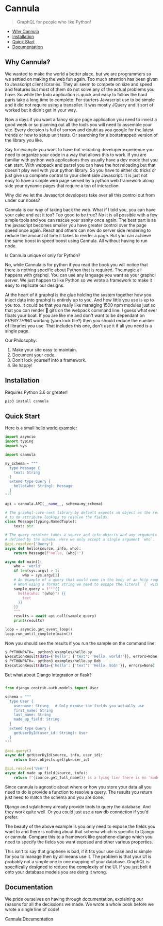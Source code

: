 # Cannula

> GraphQL for people who like Python!

* [Why Cannula](#why)
* [Installation](#install)
* [Quick Start](#start)
* [Documentation](#docs)

<h2 id="why">Why Cannula?</h2>

We wanted to make the world a better place, but we are programmers so we settled
on making the web fun again. Too much attention has been given to Javascript
client libraries. They all seem to compete on size and speed and features but
most of them do not solve any of the actual problems you have. So while the
todo application is quick and easy to follow the hard parts take a long time
to complete. For starters Javascript use to be simple and it did not require
using a transpiler. It was mostly JQuery and it sort of worked but it didn't
get in your way.

Now a days if you want a fancy single page application you need to invest a
good week or so planning out all the tools you will need to assemble your site.
Every decision is full of sorrow and doubt as you google for the latest trends
or how to setup unit tests. Or searching for a bootstrapped version of the
library you like.

Say for example you want to have hot reloading developer experience you need
to organize your code in a way that allows this to work. If you are familiar
with python web applications they usually have a dev mode that you can start.
With webpack and parsel you can have the hot reloading but that doesn't play
well with your python library. So you have to either do tricks or just give
up complete control to your client side Javascript. It is just not easy to
have a simple web page served by a python web framework along side your
dynamic pages that require a ton of interaction.

Why did we let the Javascript developers take over all this control out from
under our noses?

Cannula is our way of taking back the web. What if I told you, you can have
your cake and eat it too? Too good to be true? No it is all possible with a
few simple tools and you can rescue your sanity once again. The best part is
as the javascript becomes smaller you have greater control over the page speed
once again. React and others can now do server side rendering to reduce the
amount of time it takes to render a page. But you can achieve the same boost
in speed boost using Cannula. All without having to run node.

Is Cannula unique or only for Python?

No, while Cannula is for python if you read the book you will notice that
there is nothing specific about Python that is required. The magic all happens
with graphql. You can use any language you want as your graphql server. We just
happen to like Python so we wrote a framework to make it easy to replicate our
designs.

At the heart of it graphql is the glue holding the system together how you
inject data into graphql is entirely up to you. And how little you use is up
to you too. It could be that you really like managing 1500 npm modules just
so that you can render :ghost: gifs on the webpack command line. I guess what
ever floats your boat. If you are like me and don't want to be dependant on
*EVERYTHING* working (yarn.lock file?) then you should reduce the number of
libraries you use. That includes this one, don't use it if all you need is a
single page.

Our Philosophy:
1. Make your site easy to maintain.
2. Document your code.
3. Don't lock yourself into a framework.
4. Be happy!

<h2 id="install">Installation</h2>

Requires Python 3.6 or greater!

```bash
pip3 install cannula
```

<h2 id="start">Quick Start</h2>

Here is a small [hello world example](examples/hello.py):

```python
import asyncio
import typing
import sys

import cannula

my_schema = """
  type Message {
    text: String
  }
  extend type Query {
    hello(who: String): Message
  }
"""

api = cannula.API(__name__, schema=my_schema)

# The graphql-core-next library by default expects an object as the response
# to do attribute lookups to resolve the fields.
class Message(typing.NamedTuple):
    text: str

# The query resolver takes a source and info objects and any arguments
# defined by the schema. Here we only accept a single argument `who`.
@api.resolver('Query')
async def hello(source, info, who):
    return Message(f"Hello, {who}!")

async def main():
    who = 'world'
    if len(sys.argv) > 1:
        who = sys.argv[1]
    # An example of a query that would come in the body of an http request.
    # When using a format string we need to escape the literal `{` with `{{`.
    sample_query = f"""{{
      hello(who: "{who}") {{
        text
      }}
    }}
    """
    results = await api.call(sample_query)
    print(results)

loop = asyncio.get_event_loop()
loop.run_until_complete(main())
```

Now you should see the results if you run the sample on the command line:

```bash
$ PYTHONPATH=. python3 examples/hello.py
ExecutionResult(data={'hello': {'text': 'Hello, world!'}}, errors=None)
$ PYTHONPATH=. python3 examples/hello.py Bob
ExecutionResult(data={'hello': {'text': 'Hello, Bob!'}}, errors=None)
```

But what about Django integration or flask?

```python

from django.contrib.auth.models import User

schema = """
  type User {
    username: String   # Only expose the fields you actually use
    first_name: String
    last_name: String
    made_up_field: String
  }
  extend type Query {
    getUserById(user_id: String): User
  }
"""

@api.query()
async def getUserById(source, info, user_id):
    return User.objects.get(pk=user_id)

@api.resolve('User')
async def made_up_field(source, info):
    return f"{source.get_full_name()} is a lying lier there is no 'made_up_field'"
```

Since cannula is agnostic about where or how you store your data all you need
to do is provide a function to resolve a query. The results you return just
need to match the schema and you are done.

Django and sqlalchemy already provide tools to query the database. And they
work quite well. Or you could just use a raw db connection if you'd prefer.

The beauty of the above example is you only need to expose the fields you
want to and there is nothing about that schema which is specific to Django
or cannula. Compare this to a framework like graphene-django which you need
to specify the fields you want exposed and other various properties.

This isn't to say that graphene is bad, if it fits your use case and is simple
for you to manage then by all means use it. The problem is that your UI is
probably not a simple one to one mapping of your database. GraphQL is
specifically designed to reduce the complexity of the UI. If you just bolt
it onto your database models you are doing it wrong.

<h2 id="docs">Documentation</h2>

We pride ourselves on having through documentation, explaining our reasons for
all the decissions we made. We wrote a whole book before we wrote a single line
of code!

[Cannula Documentation](./docs)
